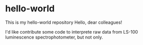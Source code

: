 # hello-world
This is my hello-world repository
Hello, dear colleagues!

I'd like contribute some code to interprete raw data from LS-100 luminescence spectrophotometer, but not only.
